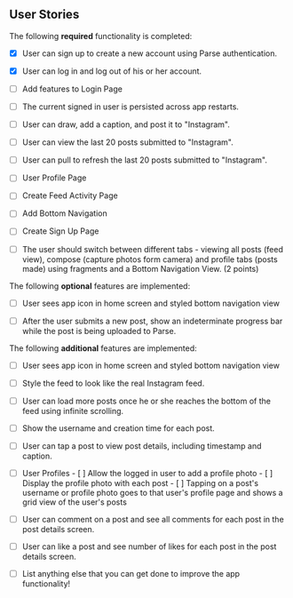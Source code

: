 ## User Stories

The following **required** functionality is completed:

- [X] User can sign up to create a new account using Parse authentication.
- [X] User can log in and log out of his or her account.
- [ ] Add features to Login Page
- [ ] The current signed in user is persisted across app restarts.
- [ ] User can draw, add a caption, and post it to "Instagram".
- [ ] User can view the last 20 posts submitted to "Instagram".
- [ ] User can pull to refresh the last 20 posts submitted to "Instagram".
- [ ] User Profile Page
- [ ] Create Feed Activity Page
- [ ] Add Bottom Navigation
- [ ] Create Sign Up Page
- [ ] The user should switch between different tabs - viewing all posts (feed view), compose (capture photos form camera) and profile tabs (posts made) using fragments and a Bottom Navigation View. (2 points)


The following **optional** features are implemented:
- [ ] User sees app icon in home screen and styled bottom navigation view
- [ ] After the user submits a new post, show an indeterminate progress bar while the post is being uploaded to Parse.


The following **additional** features are implemented:
- [ ] User sees app icon in home screen and styled bottom navigation view
- [ ] Style the feed to look like the real Instagram feed.
- [ ] User can load more posts once he or she reaches the bottom of the feed using infinite scrolling.
- [ ] Show the username and creation time for each post.
- [ ] User can tap a post to view post details, including timestamp and caption.
- [ ] User Profiles
      - [ ] Allow the logged in user to add a profile photo
      - [ ] Display the profile photo with each post
      - [ ] Tapping on a post's username or profile photo goes to that user's profile page and shows a grid view of the user's posts 
- [ ] User can comment on a post and see all comments for each post in the post details screen.
- [ ] User can like a post and see number of likes for each post in the post details screen.

- [ ] List anything else that you can get done to improve the app functionality!
